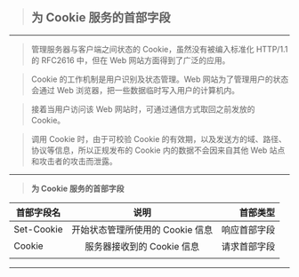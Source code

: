 > ## 为 Cookie 服务的首部字段

---

> 管理服务器与客户端之间状态的 Cookie，虽然没有被编入标准化 HTTP/1.1 的 RFC2616 中，但在 Web 网站方面得到了广泛的应用。

> Cookie 的工作机制是用户识别及状态管理。Web 网站为了管理用户的状态会通过 Web 浏览器，把一些数据临时写入用户的计算机内。

> 接着当用户访问该 Web 网站时，可通过通信方式取回之前发放的 Cookie。

> 调用 Cookie 时，由于可校验 Cookie 的有效期，以及发送方的域、路径、协议等信息，所以正规发布的 Cookie 内的数据不会因来自其他 Web 站点和攻击者的攻击而泄露。

---

> **为 Cookie 服务的首部字段**

| 首部字段名 |               说明               |     首部类型 |
| ---------- | :------------------------------: | -----------: |
| Set-Cookie | 开始状态管理所使用的 Cookie 信息 | 响应首部字段 |
| Cookie     |    服务器接收到的 Cookie 信息    | 请求首部字段 |
|            |                                  |

---
